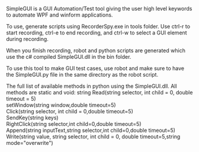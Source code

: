 SimpleGUI is a GUI Automation/Test tool giving the user high level keywords to automate WPF and winform applications.

To use, generate scripts using RecorderSpy.exe in tools folder. Use ctrl-r to start recording, ctrl-e to end recording, and ctrl-w to select a GUI element during recording.

When you finish recording, robot and python scripts are generated which use the c# compiled SimpleGUI.dll in the bin folder.

To use this tool to make GUI test cases, use robot and make sure to have the SimpleGUI.py file in the same directory as the robot script.

The full list of available methods in python using the SimpleGUI.dll. All methods are static and void:
	string Read(string selector, int child = 0, double timeout = 5)  
	setWindow(string window,double timeout=5)  
	Click(string selector, int child = 0,double timeout=5)  
	SendKey(string keys)  
	RightClick(string selector,int child=0,double timeout=5)  
	Append(string inputText,string selector,int child=0,double timeout=5)  
	Write(string value, string selector, int child = 0, double timeout=5,string mode="overwrite")  
	
